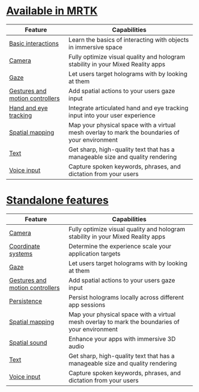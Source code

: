 # [Available in MRTK](#tab/mrtk)

|  Feature  |  Capabilities  |
| --- | --- |
| [Basic interactions](../mrtk-101.md) | Learn the basics of interacting with objects in immersive space |
| [Camera](../camera-in-unity.md) | Fully optimize visual quality and hologram stability in your Mixed Reality apps |
| [Gaze](../gaze-in-unity.md) | Let users target holograms with by looking at them |
| [Gestures and motion controllers](../gestures-and-motion-controllers-in-unity.md) | Add spatial actions to your users gaze input |
| [Hand and eye tracking](../hand-eye-in-unit.md) | Integrate articulated hand and eye tracking input into your user experience |
| [Spatial mapping](../spatial-mapping-in-unity.md) | Map your physical space with a virtual mesh overlay to mark the boundaries of your environment |
| [Text](../text-in-unity.md) | Get sharp, high-quality text that has a manageable size and quality rendering |
| [Voice input](../voice-input-in-unity.md) | Capture spoken keywords, phrases, and dictation from your users|

# [Standalone features](#tab/standalone)

|  Feature  |  Capabilities  |
| --- | --- |
| [Camera](../camera-in-unity.md) | Fully optimize visual quality and hologram stability in your Mixed Reality apps |
| [Coordinate systems](../coordinate-systems-in-unity.md) | Determine the experience scale your application targets |
| [Gaze](../gaze-in-unity.md) | Let users target holograms with by looking at them |
| [Gestures and motion controllers](../gestures-and-motion-controllers-in-unity.md) | Add spatial actions to your users gaze input |
| [Persistence](../persistence-in-unity.md) | Persist holograms locally across different app sessions |
| [Spatial mapping](../spatial-mapping-in-unity.md) | Map your physical space with a virtual mesh overlay to mark the boundaries of your environment |
| [Spatial sound](../spatial-sound-in-unity.md) | Enhance your apps with immersive 3D audio |
| [Text](../text-in-unity.md) | Get sharp, high-quality text that has a manageable size and quality rendering |
| [Voice input](../voice-input-in-unity.md) | Capture spoken keywords, phrases, and dictation from your users|


